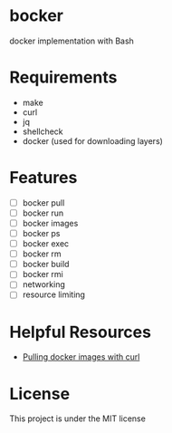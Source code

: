 # bocker

docker implementation with Bash

# Requirements

* make
* curl
* jq
* shellcheck
* docker (used for downloading layers)

# Features

- [ ] bocker pull
- [ ] bocker run
- [ ] bocker images
- [ ] bocker ps 
- [ ] bocker exec
- [ ] bocker rm
- [ ] bocker build
- [ ] bocker rmi
- [ ] networking
- [ ] resource limiting

# Helpful Resources

* [Pulling docker images with curl](https://github.com/moby/moby/blob/master/contrib/download-frozen-image-v2.sh)

# License

This project is under the MIT license


